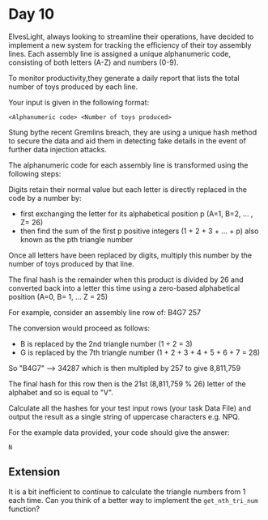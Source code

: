 # Day 10

ElvesLight, always looking to streamline their operations, have decided to implement a new system for tracking the efficiency of their toy assembly lines. Each assembly line is assigned a unique alphanumeric code, consisting of both letters (A-Z) and numbers (0-9).

To monitor productivity,they generate a daily report that lists the total number of toys produced by each line.

Your input is given in the following format:

```
<Alphanumeric code> <Number of toys produced>
```

Stung bythe recent Gremlins breach, they are using a unique hash method to secure the data and aid them in detecting fake details in the event of further data injection attacks.

The alphanumeric code for each assembly line is transformed using the following steps:

Digits retain their normal value but each letter is directly replaced in the code by a number by:

- first exchanging the letter for its alphabetical position p (A=1, B=2, ... , Z= 26)
- then find the sum of the first p positive integers (1 + 2 + 3 + ... + p) also known as the pth triangle number

Once all letters have been replaced by digits, multiply this number by the number of toys produced by that line.

The final hash is the remainder when this product is divided by 26 and converted back into a letter this time using a zero-based alphabetical position (A=0, B= 1, ... Z = 25)

For example, consider an assembly line row of:
B4G7 257

The conversion would proceed as follows:

- B is replaced by the 2nd triangle number (1 + 2 = 3)
- G is replaced by the 7th triangle number (1 + 2 + 3 + 4 + 5 + 6 + 7 = 28)

So "B4G7" --> 34287 which is then multipled by 257 to give 8,811,759

The final hash for this row then is the 21st (8,811,759 % 26) letter of the alphabet and so is equal to "V".

Calculate all the hashes for your test input rows (your task Data File) and output the result as a single string of uppercase characters e.g. NPQ.

For the example data provided, your code should give the answer:

```
N
```

## Extension

It is a bit inefficient to continue to calculate the triangle numbers from 1 each time. Can you think of a better way to implement the `get_nth_tri_num` function?
